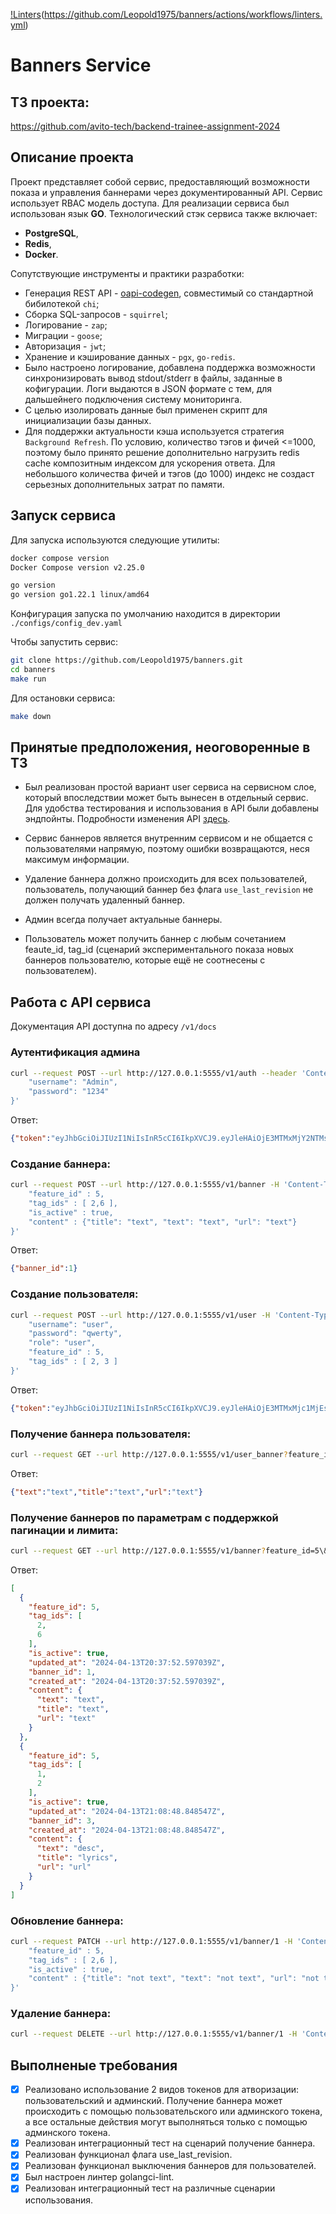 [!Linters](https://github.com/Leopold1975/banners/actions/workflows/linters.yml/badge.svg)(https://github.com/Leopold1975/banners/actions/workflows/linters.yml)
# Banners Service

## ТЗ проекта:
https://github.com/avito-tech/backend-trainee-assignment-2024

## Описание проекта

Проект представляет собой сервис, предоставляющий возможности показа и управления баннерами через документированный API. Сервис использует RBAC модель доступа.
Для реализации сервиса был использован язык **GO**.
Технологический стэк сервиса также включает: 
- **PostgreSQL**,
- **Redis**,
- **Docker**.

Сопутствующие инструменты и практики разработки: 
- Генерация REST API - [oapi-codegen](https://github.com/deepmap/oapi-codegen), совместимый со стандартной бибилотекой `chi`;
- Сборка SQL-запросов - `squirrel`;
- Логирование - `zap`;
- Миграции - `goose`;
- Авторизация - `jwt`;
- Хранение и кэширование данных - `pgx`, `go-redis`.
- Было настроено логирование, добавлена поддержка возможности синхронизировать вывод stdout/stderr в файлы, заданные в кофигурации. Логи выдаются в JSON формате с тем, для дальшейнего подключения систему мониторинга. 
- С целью изолировать данные был применен скрипт для инициализации базы данных. 
- Для поддержки актуальности кэша используется стратегия `Background Refresh`.
По условию, количество тэгов и фичей <=1000, поэтому было принято решение дополнительно нагрузить redis cache композитным индексом для ускорения ответа. Для небольшого количества фичей и тэгов (до 1000) индекс не создаст серьезных дополнительных затрат по памяти.

## Запуск сервиса

Для запуска используются следующие утилиты:

```bash
docker compose version
Docker Compose version v2.25.0

go version
go version go1.22.1 linux/amd64
```

Конфигурация запуска по умолчанию находится в директории `./configs/config_dev.yaml`

Чтобы запустить сервис:
```bash
git clone https://github.com/Leopold1975/banners.git
cd banners
make run
```

Для остановки сервиса:
```bash
make down
```

## Принятые предположения, неоговоренные в ТЗ

- Был реализован простой вариант user сервиса на сервисном слое, который впоследствии может быть вынесен в отдельный сервис. Для удобства тестирования и использования в API были добавлены эндпойнты. Подробности изменения API [здесь](https://github.com/Leopold1975/banners/commit/3bc69d235d8819e03344eb7ff6dd6ad4536d11f2#:~:text=type%3A%20string-,/user%3A,-post%3A).

- Сервис баннеров является внутренним сервисом и не общается с пользователями напрямую, поэтому ошибки возвращаются, неся максимум информации.

- Удаление баннера должно происходить для всех пользователей, пользователь, получающий баннер без флага `use_last_revision` не должен получать удаленный баннер.

- Админ всегда получает актуальные баннеры.

- Пользователь может получить баннер с любым сочетанием feaute_id, tag_id (сценарий экспериментального показа новых баннеров пользователю, которые ещё не соотнесены с пользователем).

## Работа с API сервиса
Документация API доступна по адресу `/v1/docs`
### Аутентификация админа
```bash
curl --request POST --url http://127.0.0.1:5555/v1/auth --header 'Content-Type: application/json' --data '{
    "username": "Admin",
    "password": "1234"
}'
```
Ответ:
```json
{"token":"eyJhbGciOiJIUzI1NiIsInR5cCI6IkpXVCJ9.eyJleHAiOjE3MTMxMjY2NTMsInJvbGUiOiJhZG1pbiJ9.pF7RY9D4pFoRWe0BpF_-AbLERRDGGZLrCMzY6Sy79c8"}
```
### Создание баннера:
```bash
curl --request POST --url http://127.0.0.1:5555/v1/banner -H 'Content-Type: application/json' -H 'Token: eyJhbGciOiJIUzI1NiIsInR5cCI6IkpXVCJ9.eyJleHAiOjE3MTMxMjY2NTMsInJvbGUiOiJhZG1pbiJ9.pF7RY9D4pFoRWe0BpF_-AbLERRDGGZLrCMzY6Sy79c8' --data '{
    "feature_id" : 5,
    "tag_ids" : [ 2,6 ],
    "is_active" : true,
    "content" : {"title": "text", "text": "text", "url": "text"}
}' 

```
Ответ:
```json
{"banner_id":1}
```
### Создание пользователя:
```bash
curl --request POST --url http://127.0.0.1:5555/v1/user -H 'Content-Type: application/json' --data '{
    "username": "user",
    "password": "qwerty",
    "role": "user",
    "feature_id" : 5,
    "tag_ids" : [ 2, 3 ]
}'
```
Ответ:
```json
{"token":"eyJhbGciOiJIUzI1NiIsInR5cCI6IkpXVCJ9.eyJleHAiOjE3MTMxMjc1MjEsInJvbGUiOiJ1c2VyIn0.LLRV31xu1rzbl5ccBztai3dffsnXV5BucH6r42rOAfI"}
```
### Получение баннера пользователя:
```bash
curl --request GET --url http://127.0.0.1:5555/v1/user_banner?feature_id=5\&tag_id=2 -H 'Content-Type: application/json' -H 'Token: eyJhbGciOiJIUzI1NiIsInR5cCI6IkpXVCJ9.eyJleHAiOjE3MTMxMjc1MjEsInJvbGUiOiJ1c2VyIn0.LLRV31xu1rzbl5ccBztai3dffsnXV5BucH6r42rOAfI'
```
Ответ:
```json
{"text":"text","title":"text","url":"text"}
```
### Получение баннеров по параметрам с поддержкой пагинации и лимита:
```bash
curl --request GET --url http://127.0.0.1:5555/v1/banner?feature_id=5\&tag_id=2 -H 'Content-Type: application/json' -H 'Token: eyJhbGciOiJIUzI1NiIsInR5cCI6IkpXVCJ9.eyJleHAiOjE3MTMxMjY2NTMsInJvbGUiOiJhZG1pbiJ9.pF7RY9D4pFoRWe0BpF_-AbLERRDGGZLrCMzY6Sy79c8'
```
Ответ:
```json
[
  {
    "feature_id": 5,
    "tag_ids": [
      2,
      6
    ],
    "is_active": true,
    "updated_at": "2024-04-13T20:37:52.597039Z",
    "banner_id": 1,
    "created_at": "2024-04-13T20:37:52.597039Z",
    "content": {
      "text": "text",
      "title": "text",
      "url": "text"
    }
  },
  {
    "feature_id": 5,
    "tag_ids": [
      1,
      2
    ],
    "is_active": true,
    "updated_at": "2024-04-13T21:08:48.848547Z",
    "banner_id": 3,
    "created_at": "2024-04-13T21:08:48.848547Z",
    "content": {
      "text": "desc",
      "title": "lyrics",
      "url": "url"
    }
  }
]
```
### Обновление баннера:
```bash
curl --request PATCH --url http://127.0.0.1:5555/v1/banner/1 -H 'Content-Type: application/json' -H 'Token: eyJhbGciOiJIUzI1NiIsInR5cCI6IkpXVCJ9.eyJleHAiOjE3MTMxMjY2NTMsInJvbGUiOiJhZG1pbiJ9.pF7RY9D4pFoRWe0BpF_-AbLERRDGGZLrCMzY6Sy79c8' --data '{
    "feature_id" : 5,
    "tag_ids" : [ 2,6 ],
    "is_active" : true,
    "content" : {"title": "not text", "text": "not text", "url": "not text"}
}' 
```
### Удаление баннера:
```bash
curl --request DELETE --url http://127.0.0.1:5555/v1/banner/1 -H 'Content-Type: application/json' -H 'Token: eyJhbGciOiJIUzI1NiIsInR5cCI6IkpXVCJ9.eyJleHAiOjE3MTMxMjY2NTMsInJvbGUiOiJhZG1pbiJ9.pF7RY9D4pFoRWe0BpF_-AbLERRDGGZLrCMzY6Sy79c8'
```

## Выполненые требования
- [x] Реализовано использование 2 видов токенов для атворизации: пользовательский и админский. Получение баннера может происходить с помощью пользовательского или админского токена, а все остальные действия могут выполняться только с помощью админского токена. 
- [x] Реализован интеграционный тест на сценарий получение баннера.
- [x] Реализован функционал флага use_last_revision.
- [x] Реализован функционал выключения баннеров для пользователей.
- [x] Был настроен линтер golangci-lint.
- [x] Реализован интеграционный тест на различные сценарии использования.
